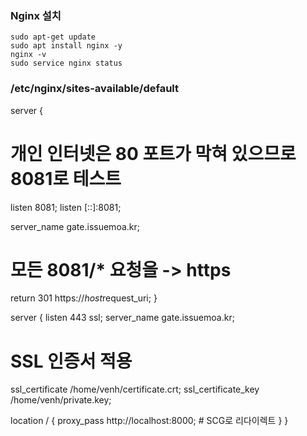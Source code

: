 ### Nginx 설치
```
sudo apt-get update
sudo apt install nginx -y
nginx -v
sudo service nginx status
```

### /etc/nginx/sites-available/default
server {
  # 개인 인터넷은 80 포트가 막혀 있으므로 8081로 테스트
  listen 8081;
  listen [::]:8081;
  
  server_name gate.issuemoa.kr;
  
  # 모든 8081/* 요청을 -> https
  return 301 https://$host$request_uri;
}

server {
  listen 443 ssl;
  server_name gate.issuemoa.kr;

  # SSL 인증서 적용
  ssl_certificate /home/venh/certificate.crt;
  ssl_certificate_key /home/venh/private.key;

  location / {
    proxy_pass http://localhost:8000; # SCG로 리다이렉트
  }
}
